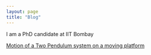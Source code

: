 ```yaml
---
layout: page
title: "Blog"
---
```


I am a PhD candidate at IIT Bombay

[Motion of a Two Pendulum system on a moving platform](/data/images/Two%20pendulum%20on%20moving%20platform.pdf)

